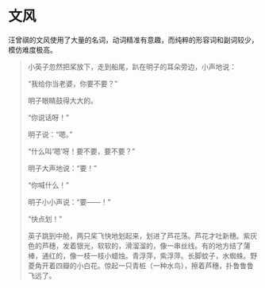 # 文风

汪曾祺的文风使用了大量的名词，动词精准有意趣，而纯粹的形容词和副词较少，模仿难度极高。

> 小英子忽然把桨放下，走到船尾，趴在明子的耳朵旁边，小声地说：
>
> “我给你当老婆，你要不要？”
>
> 明子眼睛鼓得大大的。
>
> “你说话呀！”
>
> 明子说：“嗯。”
>
> “什么叫‘嗯’呀！要不要，要不要？”
>
> 明子大声地说：“要！”
>
> “你喊什么！”
>
> 明子小小声说：“要——！”
>
> “快点划！”
>
> 英子跳到中舱，两只桨飞快地划起来，划进了芦花荡。芦花才吐新穗。紫灰色的芦穗，发着银光，软软的，滑溜溜的，像一串丝线。有的地方结了蒲棒，通红的，像一枝一枝小蜡烛。青浮萍，紫浮萍。长脚蚊子，水蜘蛛。野菱角开着四瓣的小白花。惊起一只青桩（一种水鸟），擦着芦穗，扑鲁鲁鲁飞远了。
